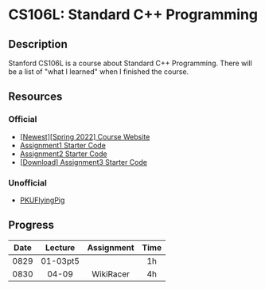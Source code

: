 # CS106L: Standard C++ Programming

## Description

Stanford CS106L is a course about Standard C++ Programming. There will be a list of "what I learned" when I finished the course.

## Resources

### Official

- [[Newest][Spring 2022] Course Website](http://web.stanford.edu/class/cs106l/index.html)
- [Assignment1 Starter Code](https://github.com/snme/cs106L-assignment1)
- [Assignment2 Starter Code](https://github.com/snme/cs106L-assignment2)
- [[Download] Assignment3 Starter Code](http://web.stanford.edu/class/cs106l/assignments/HashMap_Starter.zip)

### Unofficial

- [PKUFlyingPig](https://github.com/PKUFlyingPig/CS106L)

## Progress

|Date   |Lecture    |Assignment |Time   |
|:-:    |:-:        |:-:        |:-:    |
|0829   |01-03pt5   |           |1h     |
|0830   |04-09      |WikiRacer  |4h     |
